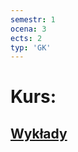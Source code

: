 ```yaml
---
semestr: 1
ocena: 3
ects: 2
typ: 'GK'
---
```


# Kurs:
## [Wykłady](Notatki/Semestr%201/Filozofia/Wyk%C5%82ady/Wyk%C5%82ady.md)
